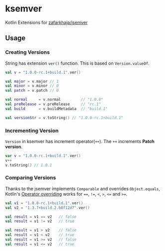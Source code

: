 ksemver
==========

Kotlin Extensions for [zafarkhaja/jsemver](https://github.com/zafarkhaja/jsemver)

Usage
----------

### Creating Versions

String has extension `ver()` function. This is based on `Version.valueOf`.

```kotlin
val v = "1.0.0-rc.1+build.1".ver()

val major = v.major // 1
val minor = v.minor // 0
val patch = v.patch // 0

val normal     = v.normal         // "1.0.0"
val preRelease = v.preRelease     // "rc.1"
val build      = v.buildMetadata  // "build.1"

val versionStr = v.toString() // "1.0.0-rc.1+build.1"
```

### Incrementing Version

`Version` in ksemver has increment operator(`++`). The `++` increments **Patch version**.

```kotlin
var v = "1.0.0-rc.1+build.1".ver()
v++
v.toString() // 1.0.1
```

### Comparing Versions

Thanks to the jsemver implements `Comparable` and overrides `Object.equals`, Kotlin's [Operator overriding](http://kotlinlang.org/docs/reference/operator-overloading.html) works for `==`, `!=`, `<`, `>`, `<=` and `>=`.

```kotlin
val v1 = "1.0.0-rc.1+build.1".ver()
val v2 = "1.3.7+build.2.b8f12d7".ver()

val result = v1 == v2   // false
val result = v1 != v2   // true

val result = v1 > v2    // false
val result = v1 < v2    // true
val result = v1 >= v2   // false
val result = v1 <= v2   // true
```
